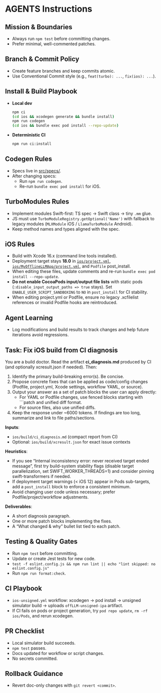 # AGENTS Instructions

## Mission & Boundaries

- Always run `npm test` before committing changes.
- Prefer minimal, well-commented patches.

## Branch & Commit Policy

- Create feature branches and keep commits atomic.
- Use Conventional Commit style (e.g., `feat(turbo): ...`, `fix(ios): ...`).

## Install & Build Playbook

- **Local dev**
  ```bash
  npm ci
  (cd ios && xcodegen generate && bundle install)
  npm run codegen
  (cd ios && bundle exec pod install --repo-update)
  ```
- **Deterministic CI**
  ```bash
  npm run ci:install
  ```

## Codegen Rules

- Specs live in [src/specs/](src/specs/).
- After changing specs:
  - Run `npm run codegen`.
  - Re-run `bundle exec pod install` for iOS.

## TurboModules Rules

- Implement modules Swift-first: TS spec → Swift class → tiny `.mm` glue.
- JS must use `TurboModuleRegistry.getOptional('Name')` with fallback to legacy modules (`MLXModule` iOS / `LlamaTurboModule` Android).
- Keep method names and types aligned with the spec.

## iOS Rules

- Build with Xcode 16.x (command line tools installed).
- Deployment target stays **18.0** in [`ios/project.yml`](ios/project.yml), [`ios/MyOfflineLLMApp/project.yml`](ios/MyOfflineLLMApp/project.yml), and `Podfile` post_install.
- When editing these files, update comments and re-run `bundle exec pod install --repo-update`.
- **Do not enable CocoaPods input/output file lists** with static pods (`:disable_input_output_paths => true` stays). Set `ENABLE_USER_SCRIPT_SANDBOXING` to `NO` in `post_install` for CI stability.
- When editing project.yml or Podfile, ensure no legacy .xcfilelist references or invalid Podfile hooks are reintroduced.

## Agent Learning

- Log modifications and build results to track changes and help future iterations avoid regressions.

## Task: Fix iOS build from CI diagnosis

You are a build doctor. Read the artifact **ci_diagnosis.md** produced by CI (and optionally xcresult.json if needed). Then:

1. Identify the primary build-breaking error(s). Be concise.
2. Propose concrete fixes that can be applied as code/config changes (Podfile, project.yml, Xcode settings, workflow YAML, or source).
3. Output your answer as a set of patch blocks the user can apply directly:
   - For YAML or Podfile changes, use fenced blocks starting with ```patch and unified diff format.
   - For source files, also use unified diffs.
4. Keep the response under ~6000 tokens. If findings are too long, summarize and link to file paths/sections.

**Inputs**:

- `ios/build/ci_diagnosis.md` (compact report from CI)
- Optional: `ios/build/xcresult.json` for exact issue contexts

**Heuristics**:

- If you see “Internal inconsistency error: never received target ended message”, first try build-system stability flags (disable target parallelization, set SWIFT_WORKER_THREADS=1) and consider pinning swift-transformers if needed.
- If deployment target warnings (< iOS 12) appear in Pods sub-targets, add a `post_install` block to enforce a consistent minimum.
- Avoid changing user code unless necessary; prefer Podfile/project/workflow adjustments.

**Deliverables**:

- A short diagnosis paragraph.
- One or more patch blocks implementing the fixes.
- A “What changed & why” bullet list tied to each patch.

## Testing & Quality Gates

- Run `npm test` before committing.
- Update or create Jest tests for new code.
- `test -f eslint.config.js && npm run lint || echo "lint skipped: no eslint.config.js"`
- Run `npm run format:check`.

## CI Playbook

- `ios-unsigned.yml` workflow: xcodegen → pod install → unsigned simulator build → uploads `offLLM-unsigned-ipa` artifact.
- If CI fails on pods or project generation, try `pod repo update`, `rm -rf ios/Pods`, and rerun xcodegen.

## PR Checklist

- Local simulator build succeeds.
- `npm test` passes.
- Docs updated for workflow or script changes.
- No secrets committed.

## Rollback Guidance

- Revert doc-only changes with `git revert <commit>`.
